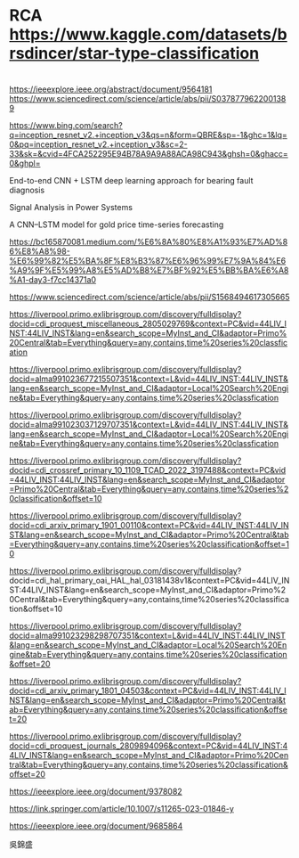 # RCA https://www.kaggle.com/datasets/brsdincer/star-type-classification
# 
https://ieeexplore.ieee.org/abstract/document/9564181
https://www.sciencedirect.com/science/article/abs/pii/S0378779622001389

https://www.bing.com/search?q=inception_resnet_v2.+inception_v3&qs=n&form=QBRE&sp=-1&ghc=1&lq=0&pq=inception_resnet_v2.+inception_v3&sc=2-33&sk=&cvid=4FCA252295E94B78A9A9A88ACA98C943&ghsh=0&ghacc=0&ghpl=


End-to-end CNN + LSTM deep learning approach for bearing fault diagnosis

Signal Analysis in Power Systems

A CNN–LSTM model for gold price time-series forecasting

https://bc165870081.medium.com/%E6%8A%80%E8%A1%93%E7%AD%86%E8%A8%98-%E6%99%82%E5%BA%8F%E8%B3%87%E6%96%99%E7%9A%84%E6%A9%9F%E5%99%A8%E5%AD%B8%E7%BF%92%E5%BB%BA%E6%A8%A1-day3-f7cc14371a0


https://www.sciencedirect.com/science/article/abs/pii/S1568494617305665


https://liverpool.primo.exlibrisgroup.com/discovery/fulldisplay?docid=cdi_proquest_miscellaneous_2805029769&context=PC&vid=44LIV_INST:44LIV_INST&lang=en&search_scope=MyInst_and_CI&adaptor=Primo%20Central&tab=Everything&query=any,contains,time%20series%20classfication

https://liverpool.primo.exlibrisgroup.com/discovery/fulldisplay?docid=alma991023677215507351&context=L&vid=44LIV_INST:44LIV_INST&lang=en&search_scope=MyInst_and_CI&adaptor=Local%20Search%20Engine&tab=Everything&query=any,contains,time%20series%20classfication

https://liverpool.primo.exlibrisgroup.com/discovery/fulldisplay?docid=alma991023037129707351&context=L&vid=44LIV_INST:44LIV_INST&lang=en&search_scope=MyInst_and_CI&adaptor=Local%20Search%20Engine&tab=Everything&query=any,contains,time%20series%20classfication

https://liverpool.primo.exlibrisgroup.com/discovery/fulldisplay?docid=cdi_crossref_primary_10_1109_TCAD_2022_3197488&context=PC&vid=44LIV_INST:44LIV_INST&lang=en&search_scope=MyInst_and_CI&adaptor=Primo%20Central&tab=Everything&query=any,contains,time%20series%20classification&offset=10


https://liverpool.primo.exlibrisgroup.com/discovery/fulldisplay?docid=cdi_arxiv_primary_1901_00110&context=PC&vid=44LIV_INST:44LIV_INST&lang=en&search_scope=MyInst_and_CI&adaptor=Primo%20Central&tab=Everything&query=any,contains,time%20series%20classification&offset=10

https://liverpool.primo.exlibrisgroup.com/discovery/fulldisplay?
docid=cdi_hal_primary_oai_HAL_hal_03181438v1&context=PC&vid=44LIV_INST:44LIV_INST&lang=en&search_scope=MyInst_and_CI&adaptor=Primo%20Central&tab=Everything&query=any,contains,time%20series%20classification&offset=10


https://liverpool.primo.exlibrisgroup.com/discovery/fulldisplay?docid=alma991023298298707351&context=L&vid=44LIV_INST:44LIV_INST&lang=en&search_scope=MyInst_and_CI&adaptor=Local%20Search%20Engine&tab=Everything&query=any,contains,time%20series%20classification&offset=20

https://liverpool.primo.exlibrisgroup.com/discovery/fulldisplay?docid=cdi_arxiv_primary_1801_04503&context=PC&vid=44LIV_INST:44LIV_INST&lang=en&search_scope=MyInst_and_CI&adaptor=Primo%20Central&tab=Everything&query=any,contains,time%20series%20classification&offset=20

https://liverpool.primo.exlibrisgroup.com/discovery/fulldisplay?docid=cdi_proquest_journals_2809894096&context=PC&vid=44LIV_INST:44LIV_INST&lang=en&search_scope=MyInst_and_CI&adaptor=Primo%20Central&tab=Everything&query=any,contains,time%20series%20classification&offset=20

https://ieeexplore.ieee.org/document/9378082

https://link.springer.com/article/10.1007/s11265-023-01846-y



https://ieeexplore.ieee.org/document/9685864


吳錦盛
